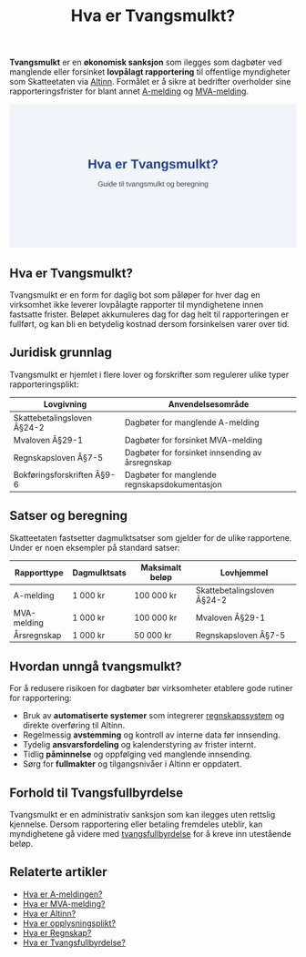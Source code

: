 ﻿---
title: "Hva er Tvangsmulkt?"
seoTitle: "Hva er Tvangsmulkt?"
meta_description: '**Tvangsmulkt** er en **økonomisk sanksjon** som ilegges som dagbøter ved manglende eller forsinket **lovpålagt rapportering** til offentlige myndigheter som...'
slug: tvangsmulkt
type: blog
layout: pages/single
---

**Tvangsmulkt** er en **økonomisk sanksjon** som ilegges som dagbøter ved manglende eller forsinket **lovpålagt rapportering** til offentlige myndigheter som Skatteetaten via [Altinn](/blogs/regnskap/hva-er-altinn "Hva er Altinn? Norges Digitale Portal for Næringsliv og Privatpersoner"). Formålet er å sikre at bedrifter overholder sine rapporteringsfrister for blant annet [A-melding](/blogs/regnskap/hva-er-a-melding "Hva er A-meldingen?") og [MVA-melding](/blogs/regnskap/hva-er-mva-melding "Hva er MVA-melding?").

![Illustrasjon av tvangsmulkt](tvangsmulkt-image.svg)

## Hva er Tvangsmulkt?

Tvangsmulkt er en form for daglig bot som påløper for hver dag en virksomhet ikke leverer lovpålagte rapporter til myndighetene innen fastsatte frister. Beløpet akkumuleres dag for dag helt til rapporteringen er fullført, og kan bli en betydelig kostnad dersom forsinkelsen varer over tid.

## Juridisk grunnlag

Tvangsmulkt er hjemlet i flere lover og forskrifter som regulerer ulike typer rapporteringsplikt:

| Lovgivning                 | Anvendelsesområde                             |
|----------------------------|-----------------------------------------------|
| Skattebetalingsloven Â§24-2 | Dagbøter for manglende A-melding              |
| Mvaloven Â§29-1             | Dagbøter for forsinket MVA-melding            |
| Regnskapsloven Â§7-5        | Dagbøter for forsinket innsending av årsregnskap |
| Bokføringsforskriften Â§9-6 | Dagbøter for manglende regnskapsdokumentasjon |

## Satser og beregning

Skatteetaten fastsetter dagmulktsatser som gjelder for de ulike rapportene. Under er noen eksempler på standard satser:

| Rapporttype    | Dagmulktsats | Maksimalt beløp | Lovhjemmel                    |
|----------------|--------------|-----------------|-------------------------------|
| A-melding      | 1 000 kr     | 100 000 kr      | Skattebetalingsloven Â§24-2    |
| MVA-melding    | 1 000 kr     | 100 000 kr      | Mvaloven Â§29-1                |
| Årsregnskap    | 1 000 kr     | 50 000 kr       | Regnskapsloven Â§7-5           |

## Hvordan unngå tvangsmulkt?

For å redusere risikoen for dagbøter bør virksomheter etablere gode rutiner for rapportering:

* Bruk av **automatiserte systemer** som integrerer [regnskapssystem](/blogs/regnskap/hva-er-regnskap "Hva er Regnskap? En Enkel Forklaring") og direkte overføring til Altinn.
* Regelmessig **avstemming** og kontroll av interne data før innsending.
* Tydelig **ansvarsfordeling** og kalenderstyring av frister internt.
* Tidlig **påminnelse** og oppfølging ved manglende innsending.
* Sørg for **fullmakter** og tilgangsnivåer i Altinn er oppdatert.

## Forhold til Tvangsfullbyrdelse

Tvangsmulkt er en administrativ sanksjon som kan ilegges uten rettslig kjennelse. Dersom rapportering eller betaling fremdeles uteblir, kan myndighetene gå videre med [tvangsfullbyrdelse](/blogs/regnskap/tvangsfullbyrdelse "Hva er Tvangsfullbyrdelse? Guide til Norsk Gjelds- og Utleggfullbyrdelse") for å kreve inn utestående beløp.

## Relaterte artikler

* [Hva er A-meldingen?](/blogs/regnskap/hva-er-a-melding "Hva er A-meldingen?")
* [Hva er MVA-melding?](/blogs/regnskap/hva-er-mva-melding "Hva er MVA-melding?")
* [Hva er Altinn?](/blogs/regnskap/hva-er-altinn "Hva er Altinn? Norges Digitale Portal for Næringsliv og Privatpersoner")
* [Hva er opplysningsplikt?](/blogs/regnskap/hva-er-opplysningsplikt "Hva er opplysningsplikt? Komplett guide til rapporteringsplikt")
* [Hva er Regnskap?](/blogs/regnskap/hva-er-regnskap "Hva er Regnskap? En Enkel Forklaring")
* [Hva er Tvangsfullbyrdelse?](/blogs/regnskap/tvangsfullbyrdelse "Hva er Tvangsfullbyrdelse? Guide til Norsk Gjelds- og Utleggfullbyrdelse")









